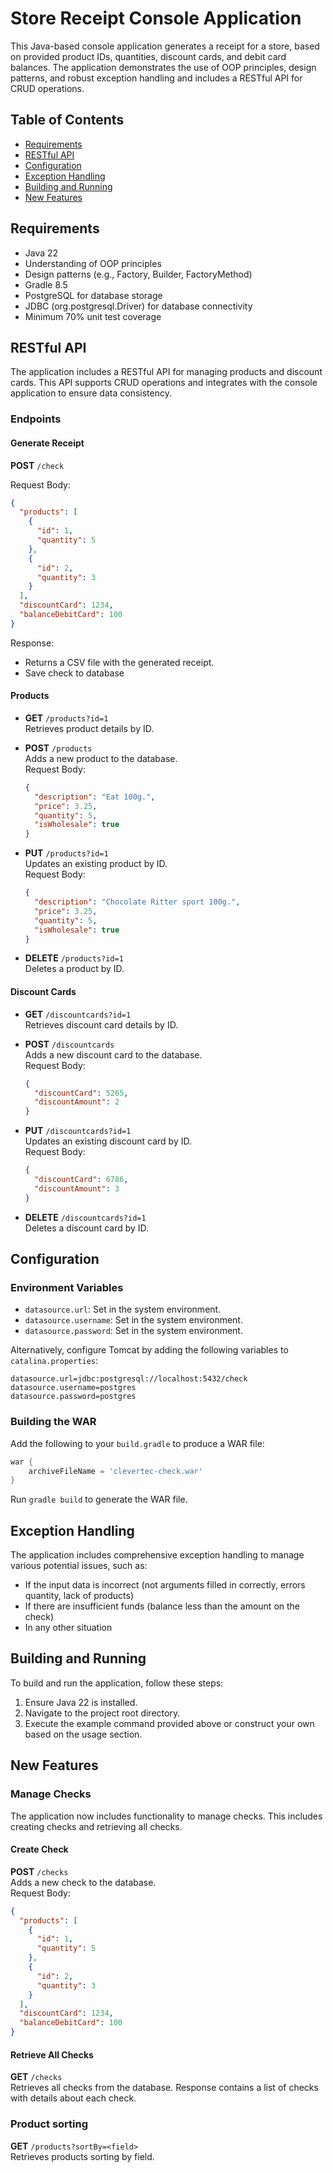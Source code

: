 # Store Receipt Console Application

This Java-based console application generates a receipt for a store, based on provided product IDs, quantities, discount cards, and debit card balances. The application demonstrates the use of OOP principles, design patterns, and robust exception handling and includes a RESTful API for CRUD operations.

## Table of Contents

- [Requirements](#requirements)
- [RESTful API](#restful-api)
- [Configuration](#configuration)
- [Exception Handling](#exception-handling)
- [Building and Running](#building-and-running)
- [New Features](#new-features)

## Requirements

- Java 22
- Understanding of OOP principles
- Design patterns (e.g., Factory, Builder, FactoryMethod)
- Gradle 8.5
- PostgreSQL for database storage
- JDBC (org.postgresql.Driver) for database connectivity
- Minimum 70% unit test coverage


## RESTful API

The application includes a RESTful API for managing products and discount cards. This API supports CRUD operations and integrates with the console application to ensure data consistency.

### Endpoints

#### Generate Receipt

**POST** `/check`

Request Body:
```json
{
  "products": [
    {
      "id": 1,
      "quantity": 5
    },
    {
      "id": 2,
      "quantity": 3
    }
  ],
  "discountCard": 1234,
  "balanceDebitCard": 100
}
```

Response:
- Returns a CSV file with the generated receipt.
- Save check to database

#### Products

- **GET** `/products?id=1`  
  Retrieves product details by ID.

- **POST** `/products`  
  Adds a new product to the database.  
  Request Body:
  ```json
  {
    "description": "Eat 100g.",
    "price": 3.25,
    "quantity": 5,
    "isWholesale": true
  }
  ```

- **PUT** `/products?id=1`  
  Updates an existing product by ID.  
  Request Body:
  ```json
  {
    "description": "Chocolate Ritter sport 100g.",
    "price": 3.25,
    "quantity": 5,
    "isWholesale": true
  }
  ```

- **DELETE** `/products?id=1`  
  Deletes a product by ID.

#### Discount Cards

- **GET** `/discountcards?id=1`  
  Retrieves discount card details by ID.

- **POST** `/discountcards`  
  Adds a new discount card to the database.  
  Request Body:
  ```json
  {
    "discountCard": 5265,
    "discountAmount": 2
  }
  ```

- **PUT** `/discountcards?id=1`  
  Updates an existing discount card by ID.  
  Request Body:
  ```json
  {
    "discountCard": 6786,
    "discountAmount": 3
  }
  ```

- **DELETE** `/discountcards?id=1`  
  Deletes a discount card by ID.

## Configuration

### Environment Variables

- `datasource.url`: Set in the system environment.
- `datasource.username`: Set in the system environment.
- `datasource.password`: Set in the system environment.

Alternatively, configure Tomcat by adding the following variables to `catalina.properties`:

```
datasource.url=jdbc:postgresql://localhost:5432/check
datasource.username=postgres
datasource.password=postgres
```

### Building the WAR

Add the following to your `build.gradle` to produce a WAR file:

```groovy
war {
    archiveFileName = 'clevertec-check.war'
}
```

Run `gradle build` to generate the WAR file.

## Exception Handling

The application includes comprehensive exception handling to manage various potential issues, such as:

- If the input data is incorrect (not arguments filled in correctly, errors quantity, lack of products)
- If there are insufficient funds (balance less than the amount on the check)
- In any other situation

## Building and Running

To build and run the application, follow these steps:

1. Ensure Java 22 is installed.
2. Navigate to the project root directory.
3. Execute the example command provided above or construct your own based on the usage section.

## New Features

### Manage Checks

The application now includes functionality to manage checks. This includes creating checks and retrieving all checks.

#### Create Check

**POST** `/checks`  
Adds a new check to the database.  
Request Body:
```json
{
  "products": [
    {
      "id": 1,
      "quantity": 5
    },
    {
      "id": 2,
      "quantity": 3
    }
  ],
  "discountCard": 1234,
  "balanceDebitCard": 100
}
```

#### Retrieve All Checks

**GET** `/checks`  
Retrieves all checks from the database. Response contains a list of checks with details about each check.

### Product sorting

**GET** `/products?sortBy=<field>`  
  Retrieves products sorting by field.
